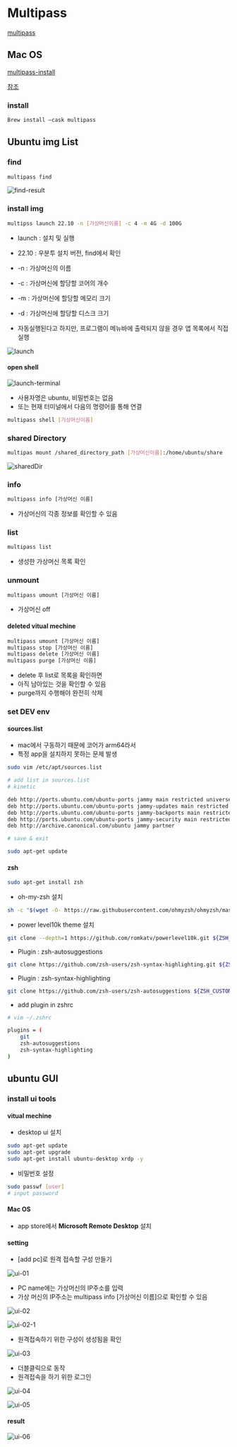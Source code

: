 # Multipass

[multipass](https://multipass.run/)

## Mac OS

[multipass-install](https://multipass.run/docs/installing-on-macos)

[참조](https://elsainmac.tistory.com/870)

### install

```bash
Brew install —cask multipass
```

## Ubuntu img List

### find

```bash
multipass find
```

![find-result](./images/multipass/find-result.png)

### install img

```bash
multipss launch 22.10 -n [가상머신이름] -c 4 -m 4G -d 100G
```

- launch : 설치 및 실행
- 22.10 : 우분투 설치 버전, find에서 확인
- -n : 가상머신의 이름
- -c : 가상머신에 할당할 코어의 개수
- -m : 가상머신에 할당할 메모리 크기
- -d : 가상머신에 할당할 디스크 크기

- 자동실행된다고 하지만, 프로그램이 메뉴바에 출력되지 않을 경우 앱 목록에서 직접 실행

![launch](./images/multipass/launch-result.png)

#### open shell

![launch-terminal](./images/multipass/launch-terminal.png)

- 사용자명은 ubuntu, 비밀번호는 없음
- 또는 현재 터미널에서 다음의 명령어를 통해 연결

```bash
multipass shell [가상머신이름]
```

### shared Directory

```bash
multipas mount /shared_directory_path [가상머신이름]:/home/ubuntu/share
```

![sharedDir](./images/multipass/shared_directory.png)

### info

```bash
multipass info [가상머신 이름]
```

- 가상머신의 각종 정보를 확인할 수 있음

### list

```bash
multipass list
```

- 생성한 가상머신 목록 확인

### unmount

```bash
multipass umount [가상머신 이름]
```

- 가상머신 off

#### deleted vitual mechine

```bash
multipass umount [가상머신 이름]
multipass stop [가상머신 이름]
multipass delete [가상머신 이름]
multipass purge [가상머신 이름]
```

- delete 후 list로 목록을 확인하면
- 아직 남아있는 것을 확인할 수 있음
- purge까지 수행해야 완전히 삭제

### set DEV env

#### sources.list

- mac에서 구동하기 때문에 코어가 arm64라서
- 특정 app을 설치하지 못하는 문제 발생

```bash
sudo vim /etc/apt/sources.list

# add list in sources.list
# kinetic 

deb http://ports.ubuntu.com/ubuntu-ports jammy main restricted universe multiverse
deb http://ports.ubuntu.com/ubuntu-ports jammy-updates main restricted universe multiverse
deb http://ports.ubuntu.com/ubuntu-ports jammy-backports main restricted universe multiverse
deb http://ports.ubuntu.com/ubuntu-ports jammy-security main restricted universe multiverse
deb http://archive.canonical.com/ubuntu jammy partner

# save & exit

sudo apt-get update
```

#### zsh

```bash
sudo apt-get install zsh
```

- oh-my-zsh 설치

```bash
sh -c "$(wget -O- https://raw.githubusercontent.com/ohmyzsh/ohmyzsh/master/tools/install.sh)"
```

- power level10k theme 설치

```bash
git clone --depth=1 https://github.com/romkatv/powerlevel10k.git ${ZSH_CUSTOM:-~/.oh-my-zsh/custom}/themes/powerlevel10k
```

- Plugin : zsh-autosuggestions 

```bash
git clone https://github.com/zsh-users/zsh-syntax-highlighting.git ${ZSH_CUSTOM:-~/.oh-my-zsh/custom}/plugins/zsh-syntax-highlighting
```

- Plugin : zsh-syntax-highlighting

```bash
git clone https://github.com/zsh-users/zsh-autosuggestions ${ZSH_CUSTOM:-~/.oh-my-zsh/custom}/plugins/zsh-autosuggestions
```

- add plugin in zshrc

```bash
# vim ~/.zshrc

plugins = (
	git
	zsh-autosuggestions
	zsh-syntax-highlighting
)
```

## ubuntu GUI

### install ui tools

#### vitual mechine

- desktop ui 설치

```bash
sudo apt-get update
sudo apt-get upgrade
sudo apt-get install ubuntu-desktop xrdp -y
```

- 비밀번호 설정

```bash
sudo passwf [user]
# input password
```

#### Mac OS

- app store에서 **Microsoft Remote Desktop** 설치

#### setting

- [add pc]로 원격 접속할 구성 만들기

![ui-01](./images/multipass/ui-01.png)

- PC name에는 가상머신의 IP주소를 입력
- 가상 머신의 IP주소는 multipass info [가상머신 이름]으로 확인할 수 있음

![ui-02](./images/multipass/ui-02.png)

![ui-02-1](./images/multipass/ui-02_checkip.png)

- 원격접속하기 위한 구성이 생성됨을 확인

![ui-03](./images/multipass/ui-03.png)

- 더블클릭으로 동작
- 원격접속을 하기 위한 로그인

![ui-04](/images/multipass/ui-04.png)

![ui-05](/images/multipass/ui-05.png)

#### result

![ui-06](./images/multipass/ui-06.png)
